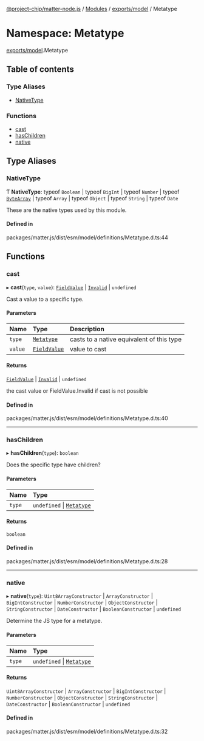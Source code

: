 [@project-chip/matter-node.js](../README.md) / [Modules](../modules.md) / [exports/model](exports_model.md) / Metatype

# Namespace: Metatype

[exports/model](exports_model.md).Metatype

## Table of contents

### Type Aliases

- [NativeType](exports_model.Metatype.md#nativetype)

### Functions

- [cast](exports_model.Metatype.md#cast)
- [hasChildren](exports_model.Metatype.md#haschildren)
- [native](exports_model.Metatype.md#native)

## Type Aliases

### NativeType

Ƭ **NativeType**: typeof `Boolean` \| typeof `BigInt` \| typeof `Number` \| typeof [`ByteArray`](util_export.md#bytearray-1) \| typeof `Array` \| typeof `Object` \| typeof `String` \| typeof `Date`

These are the native types used by this module.

#### Defined in

packages/matter.js/dist/esm/model/definitions/Metatype.d.ts:44

## Functions

### cast

▸ **cast**(`type`, `value`): [`FieldValue`](exports_model.md#fieldvalue) \| [`Invalid`](exports_model.FieldValue.md#invalid-1) \| `undefined`

Cast a value to a specific type.

#### Parameters

| Name | Type | Description |
| :------ | :------ | :------ |
| `type` | [`Metatype`](../enums/exports_model.Metatype-1.md) | casts to a native equivalent of this type |
| `value` | [`FieldValue`](exports_model.md#fieldvalue) | value to cast |

#### Returns

[`FieldValue`](exports_model.md#fieldvalue) \| [`Invalid`](exports_model.FieldValue.md#invalid-1) \| `undefined`

the cast value or FieldValue.Invalid if cast is not possible

#### Defined in

packages/matter.js/dist/esm/model/definitions/Metatype.d.ts:40

___

### hasChildren

▸ **hasChildren**(`type`): `boolean`

Does the specific type have children?

#### Parameters

| Name | Type |
| :------ | :------ |
| `type` | `undefined` \| [`Metatype`](../enums/exports_model.Metatype-1.md) |

#### Returns

`boolean`

#### Defined in

packages/matter.js/dist/esm/model/definitions/Metatype.d.ts:28

___

### native

▸ **native**(`type`): `Uint8ArrayConstructor` \| `ArrayConstructor` \| `BigIntConstructor` \| `NumberConstructor` \| `ObjectConstructor` \| `StringConstructor` \| `DateConstructor` \| `BooleanConstructor` \| `undefined`

Determine the JS type for a metatype.

#### Parameters

| Name | Type |
| :------ | :------ |
| `type` | `undefined` \| [`Metatype`](../enums/exports_model.Metatype-1.md) |

#### Returns

`Uint8ArrayConstructor` \| `ArrayConstructor` \| `BigIntConstructor` \| `NumberConstructor` \| `ObjectConstructor` \| `StringConstructor` \| `DateConstructor` \| `BooleanConstructor` \| `undefined`

#### Defined in

packages/matter.js/dist/esm/model/definitions/Metatype.d.ts:32
